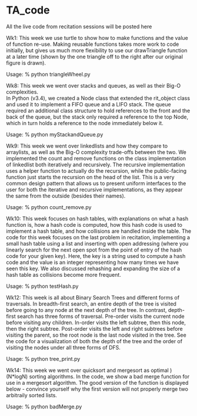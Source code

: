 TA_code
=======

All the live code from recitation sessions will be posted here

Wk1:
This week we use turtle to show how to make functions and the 
value of function re-use.  Making reusable functions takes more work 
to code initially, but gives us much more flexibility to use our 
drawTriangle function at a later time (shown by the one triangle 
off to the right after our original figure is drawn).

Usage:  % python triangleWheel.py


Wk8: 
This week we went over stacks and queues, as well as their Big-O complexities.  
In Python (v3.4), we created a Node class that extended the rit_object class 
and used it to implement a FIFO queue and a LIFO stack.  The queue required an 
additional class structure to hold references to the front and the back of the 
queue, but the stack only required a reference to the top Node, which in turn
holds a reference to the node immediately below it.

Usage:  % python myStackandQueue.py

Wk9:
This week we went over linkedlists and how they compare to arraylists, as well as the
Big-O complexity trade-offs between the two.  We implemented the count and remove 
functions on the class implementation of linkedlist both iteratively and recursively.
The recursive implementation uses a helper function to actually do the recursion, while
the public-facing function just starts the recursion on the head of the list.  This
is a very common design pattern that allows us to present uniform interfaces to the 
user for both the iterative and recursive implementations, as they appear the same 
from the outside (besides their names). 

Usage:  % python count_remove.py

Wk10:
This week focuses on hash tables, with explanations on what a hash function is, how a hash code
is computed, how this hash code is used to implement a hash table, and how collisions are 
handled inside the table.  The code for this week focuses on the last problem in recitation, 
implementing a small hash table using a list and inserting with open addressing (where you linearly
search for the next open spot from the point of entry of the hash code for your given key). 
Here, the key is a string used to compute a hash code and the value is an integer representing how
many times we have seen this key.  We also discussed rehashing and expanding the size of a hash table
as collisions become more frequent.

Usage:  % python testHash.py

Wk12: 
This week is all about Binary Search Trees and different forms of traversals.  In breadth-first 
search, an entire depth of the tree is visited before going to any node at the next depth of the tree.
In contrast, depth-first search has three forms of traversal. Pre-order visits the current node before 
visiting any children.  In-order visits the left subtree, then this node, then the right subtree.
Post-order visits the left and right subtrees before visiting the parent, so the root node
is the last node visited in the tree.  See the code for a visualization of both the depth
of the tree and the order of visiting the nodes under all three forms of DFS.

Usage:  % python tree_print.py

Wk14:
This week we went over quicksort and mergesort as optimal )(N*logN) sorting algorithms.  In the code, we show a bad merge function for use in a mergesort algorithm.  The good version of the function is displayed below - convince yourself
why the first version will not properly merge two arbitraily sorted lists.

Usage: % python badMerge.py
